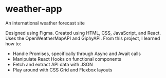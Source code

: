 # weather-app
An international weather forecast site 

Designed using Figma. Created using HTML, CSS, JavaScript, and React. Uses the OpenWeatherMapAPI and GiphyAPI. From this project, I learned how to:
- Handle Promises, specifically through Async and Await calls
- Manipulate React Hooks on functional components
- Fetch and extract API data with JSON
- Play around with CSS Grid and Flexbox layouts
